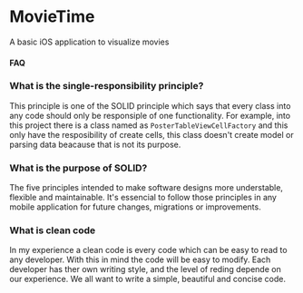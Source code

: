 # MovieTime
A basic iOS application to visualize movies


#### FAQ
### What is the single-responsibility principle?
This principle is one of the SOLID principle which says that every class into any code should only be responsiple of one functionality. For example, into this project there is a class named as `PosterTableViewCellFactory` and this only have the resposibility of create cells, this class doesn't create model or parsing data beacause that is not its purpose.
### What is the purpose of SOLID?
The five principles intended to make software designs more understable, flexible and maintainable. It's essencial to follow those principles in any mobile application for future changes, migrations or improvements.

### What is clean code
In my experience a clean code is every code which can be easy to read to any developer. With this in mind the code will be easy to modify. Each developer has ther own writing style, and the level of reding depende on our experience. We all want to write a simple, beautiful and concise code.



